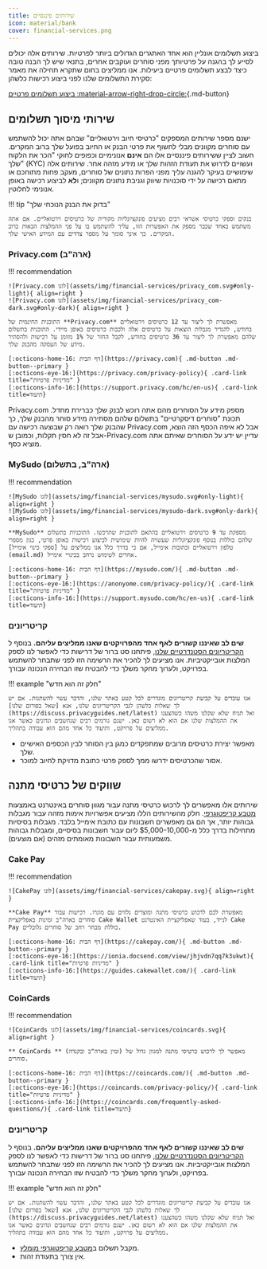 ```yaml
---
title: שירותים פיננסיים
icon: material/bank
cover: financial-services.png
---
```


ביצוע תשלומים אונליין הוא אחד האתגרים הגדולים ביותר לפרטיות. שירותים אלה יכולים לסייע לך בהגנה על פרטיותך מפני סוחרים ועוקבים אחרים, בתנאי שיש לך הבנה טובה כיצד לבצע תשלומים פרטיים ביעילות. אנו ממליצים בחום שתקרא תחילה את מאמר סקירת התשלומים שלנו לפני ביצוע רכישות כלשהן:

[ביצוע תשלומים פרטיים :material-arrow-right-drop-circle:](advanced/payments.md ""){.md-button}

## שירותי מיסוך תשלומים

ישנם מספר שירותים המספקים "כרטיסי חיוב וירטואליים" שבהם אתה יכול להשתמש עם סוחרים מקוונים מבלי לחשוף את פרטי הבנק או החיוב בפועל שלך ברוב המקרים. חשוב לציין ששירותים פיננסיים אלו הם **אינם** אנונימיים וכפופים לחוקי "הכר את הלקוח שלך" (KYC) ועשויים לדרוש את תעודת הזהות שלך או מידע מזהה אחר. שירותים אלה שימושיים בעיקר להגנה עליך מפני הפרות נתונים של סוחרים, מעקב פחות מתוחכם או מתאם רכישה על ידי סוכנויות שיווק וגניבת נתונים מקוונים; ו**לא** לביצוע רכישה באופן אנונימי לחלוטין.

!!! tip "בדוק את הבנק הנוכחי שלך"

    בנקים וספקי כרטיסי אשראי רבים מציעים פונקציונליות מקורית של כרטיסים וירטואליים. אם אתה משתמש באחד שכבר מספק את האפשרות הזו, עליך להשתמש בו על פני ההמלצות הבאות ברוב המקרים. כך אינך סומך על מספר צדדים עם המידע האישי שלך.

### Privacy.com (ארה"ב)

!!! recommendation

    ![Privacy.com לוגו](assets/img/financial-services/privacy_com.svg#only-light){ align=right }
    ![Privacy.com לוגו](assets/img/financial-services/privacy_com-dark.svg#only-dark){ align=right }
    
    התוכנית החינמית של **Privacy.com** מאפשרת לך ליצור עד 12 כרטיסים וירטואליים בחודש, להגדיר מגבלות הוצאות על כרטיסים אלה ולכבות כרטיסים באופן מיידי. התוכנית בתשלום שלהם מאפשרת לך ליצור עד 36 כרטיסים בחודש, לקבל החזר של 1% מזומן על רכישות ולהסתיר מידע של העסקה מהבנק שלך.
    
    [:octicons-home-16: דף הבית](https://privacy.com){ .md-button .md-button--primary }
    [:octicons-eye-16:](https://privacy.com/privacy-policy){ .card-link title="מדיניות פרטיות" }
    [:octicons-info-16:](https://support.privacy.com/hc/en-us){ .card-link title=תיעוד}

Privacy.com מספק מידע על הסוחרים מהם אתה רוכש לבנק שלך כברירת מחדל. תכונת "סוחרים דיסקרטיים" בתשלום שלהם מסתירה מידע סוחר מהבנק שלך, כך שהבנק שלך רואה רק שבוצעה רכישה עם Privacy.com אבל לא איפה הכסף הזה הוצא, אבל זה לא חסין תקלות, וכמובן ש-Privacy.com עדיין יש ידע על הסוחרים שאיתם אתה מוציא כסף.

### MySudo (ארה"ב, בתשלום)

!!! recommendation

    ![MySudo לוגו](assets/img/financial-services/mysudo.svg#only-light){ align=right }
    ![MySudo לוגו](assets/img/financial-services/mysudo-dark.svg#only-dark){ align=right }
    
    **MySudo** מספקת עד 9 כרטיסים וירטואליים בהתאם לתוכנית שתרכשו. התוכניות בתשלום שלהם כוללות בנוסף פונקציונליות שעשויה להיות שימושית לביצוע רכישות באופן פרטי, כגון מספרי טלפון וירטואליים וכתובות אימייל, אם כי בדרך כלל אנו ממליצים על [ספקי כינוי אימייל](email.md) אחרים לשימוש נרחב בכינויי אימייל.
    
    [:octicons-home-16: דף הבית](https://mysudo.com/){ .md-button .md-button--primary }
    [:octicons-eye-16:](https://anonyome.com/privacy-policy/){ .card-link title="מדיניות פרטיות" }
    [:octicons-info-16:](https://support.mysudo.com/hc/en-us){ .card-link title=תיעוד}

### קריטריונים

**שים לב שאיננו קשורים לאף אחד מהפרויקטים שאנו ממליצים עליהם.** בנוסף ל [הקריטריונים הסטנדרטיים שלנו](about/criteria.md), פיתחנו סט ברור של דרישות כדי לאפשר לנו לספק המלצות אובייקטיביות. אנו מציעים לך להכיר את הרשימה הזו לפני שתבחר להשתמש בפרויקט, ולערוך מחקר משלך כדי להבטיח שזו הבחירה הנכונה עבורך.

!!! example "חלק זה הוא חדש"

    אנו עובדים על קביעת קריטריונים מוגדרים לכל קטע באתר שלנו, והדבר עשוי להשתנות. אם יש לך שאלות כלשהן לגבי הקריטריונים שלנו, אנא [שאל בפורום שלנו](https://discuss.privacyguides.net/latest) ואל תניח שלא שקלנו משהו כשהצענו את ההמלצות שלנו אם הוא לא רשום כאן. ישנם גורמים רבים שנחשבים ונדונים כאשר אנו ממליצים על פרויקט, ותיעוד כל אחד מהם הוא עבודה בתהליך.

- מאפשר יצירת כרטיסים מרובים שמתפקדים כמגן בין הסוחר לבין הכספים האישיים שלך.
- אסור שהכרטיסים ידרשו ממך לספק פרטי כתובת מדויקת לחיוב למוכר.

## שווקים של כרטיסי מתנה

שירותים אלו מאפשרים לך לרכוש כרטיסי מתנה עבור מגוון סוחרים באינטרנט באמצעות [מטבע קריפטוגרפי](cryptocurrency.md). חלק מהשירותים הללו מציעים אפשרויות אימות מזהה עבור מגבלות גבוהות יותר, אך הם גם מאפשרים חשבונות עם כתובת אימייל בלבד. מגבלות בסיסיות מתחילות בדרך כלל מ-$5,000-10,000 ליום עבור חשבונות בסיסיים, ומגבלות גבוהות משמעותית עבור חשבונות מאומתים מזהים (אם מוצעים).

### Cake Pay

!!! recommendation

    ![CakePay לוגו](assets/img/financial-services/cakepay.svg){ align=right }
    
    **Cake Pay** מאפשרת לכם לרכוש כרטיסי מתנה ומוצרים נלווים עם מונרו. רכישות עבור סוחרים בארה"ב זמינות באפליקציית Cake Wallet לנייד, בעוד שאפליקציית האינטרנט Cake Pay כוללת מבחר רחב של סוחרים גלובליים.
    
    [:octicons-home-16: דף הבית](https://cakepay.com/){ .md-button .md-button--primary }
    [:octicons-eye-16:](https://ionia.docsend.com/view/jhjvdn7qq7k3ukwt){ .card-link title="מדיניות פרטיות" }
    [:octicons-info-16:](https://guides.cakewallet.com/){ .card-link title=תיעוד}

### CoinCards

!!! recommendation

    ![CoinCards לוגו](assets/img/financial-services/coincards.svg){ align=right }
    
    ** CoinCards ** (זמין בארה"ב ובקנדה) מאפשר לך לרכוש כרטיסי מתנה למגוון גדול של סוחרים.
    
    [:octicons-home-16: דף הבית](https://coincards.com/){ .md-button .md-button--primary }
    [:octicons-eye-16:](https://coincards.com/privacy-policy/){ .card-link title="מדיניות פרטיות" }
    [:octicons-info-16:](https://coincards.com/frequently-asked-questions/){ .card-link title=תיעוד}

### קריטריונים

**שים לב שאיננו קשורים לאף אחד מהפרויקטים שאנו ממליצים עליהם.** בנוסף ל [הקריטריונים הסטנדרטיים שלנו](about/criteria.md), פיתחנו סט ברור של דרישות כדי לאפשר לנו לספק המלצות אובייקטיביות. אנו מציעים לך להכיר את הרשימה הזו לפני שתבחר להשתמש בפרויקט, ולערוך מחקר משלך כדי להבטיח שזו הבחירה הנכונה עבורך.

!!! example "חלק זה הוא חדש"

    אנו עובדים על קביעת קריטריונים מוגדרים לכל קטע באתר שלנו, והדבר עשוי להשתנות. אם יש לך שאלות כלשהן לגבי הקריטריונים שלנו, אנא [שאל בפורום שלנו](https://discuss.privacyguides.net/latest) ואל תניח שלא שקלנו משהו כשהצענו את ההמלצות שלנו אם הוא לא רשום כאן. ישנם גורמים רבים שנחשבים ונדונים כאשר אנו ממליצים על פרויקט, ותיעוד כל אחד מהם הוא עבודה בתהליך.

- מקבל תשלום ב[מטבע קריפטוגרפי מומלץ](cryptocurrency.md).
- אין צורך בתעודת זהות.
